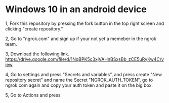 # Windows 10 in an android device
1, Fork this repository by pressing the fork button in the top right screen and clicking "create repository."

2, Go to "ngrok.com" and sign up if your not yet a memeber in the ngrok team.

3, Download the following link.
https://drive.google.com/file/d/1NqBPK5c3xjVAHnBSxsBb_zCE5uRyKw4C/view

4, Go to settings and press "Secrets and variables", and press create "New repository secret" and name the Secret "NGROK_AUTH_TOKEN", go to ngrok.com again and copy your auth token and paste it on the big box.

5, Go to Actions and press 
